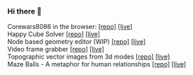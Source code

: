 ### Hi there 👋

Corewars8086 in the browser: [[repo]](https://github.com/shooshx/corewars8086_js)  [[live]](https://shooshx.github.io/corewars8086_js/war/page.html)  
Happy Cube Solver [[repo]](https://github.com/shooshx/happysolver)  [[live]](http://shooshx.github.io/happysolver/emscripten/index.html)  
Node based geometry editor (WIP) [[repo]](https://github.com/shooshx/nodes_geom)  [[live]](https://shooshx.github.io/nodes_geom/)  
Video frame grabber [[repo]](https://github.com/shooshx/frame_grab)  [[live]](https://shooshx.github.io/frame_grab/)  
Topographic vector images from 3d modes [[repo]](https://github.com/shooshx/topograph)  [[live]](https://shooshx.github.io/topograph/out/)  
Maze Balls - A metaphor for human relationships [[repo]](https://github.com/shooshx/maze_balls)  [[live]](https://shooshx.github.io/maze_balls/webui/index.html)  
